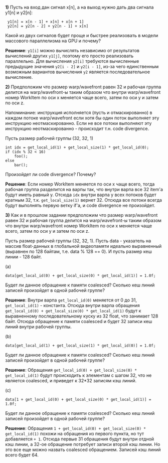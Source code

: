 **1)** Пусть на вход дан сигнал x[n], а на выход нужно дать два сигнала y1[n] и y2[n]:

```
 y1[n] = x[n - 1] + x[n] + x[n + 1]
 y2[n] = y2[n - 2] + y2[n - 1] + x[n]
```

Какой из двух сигналов будет проще и быстрее реализовать в модели массового параллелизма на GPU и почему?

**Решение**: `y1[i]` можно вычислять независимо от результатов вычислений других `y1[j]`, поэтому его просто реализовать параллельно. Для вычисления `y2[i]` требуются вычисленные предыдущие значения `y2[i - 2]` и `y2[i - 1]`, из-за чего единственным возможным вариантов вычисления `y2` является последовательное вычисление.



**2)** Предположим что размер warp/wavefront равен 32 и рабочая группа делится
 на warp/wavefront-ы таким образом что внутри warp/wavefront
 номер WorkItem по оси x меняется чаще всего, затем по оси y и затем по оси z.

Напоминание: инструкция исполняется (пусть и отмаскированно) в каждом потоке warp/wavefront если хотя бы один поток выполняет эту инструкцию неотмаскированно. Если не все потоки выполняют эту инструкцию неотмаскированно - происходит т.н. code divergence.

Пусть размер рабочей группы (32, 32, 1)

```
int idx = get_local_id(1) + get_local_size(1) * get_local_id(0);
if (idx % 32 < 16)
    foo();
else
    bar();
```

Произойдет ли code divergence? Почему?

**Решение**: Если номер WorkItem меняется по оси x чаще всего, тогда рабочая группа разделится на варпы так, что внутри варпа все 32 item'а будут иметь равный y. Отсюда `idx` внутри варпа у всех потоков будет кратным 32, т.к. `get_local_size(1)` вернет 32. Отсюда все потоки всегда будут выполнять первую ветку if'а, и code divergence не произойдет.




**3)** Как и в прошлом задании предположим что размер warp/wavefront равен 32 и рабочая группа делится
 на warp/wavefront-ы таким образом что внутри warp/wavefront
 номер WorkItem по оси x меняется чаще всего, затем по оси y и затем по оси z.

Пусть размер рабочей группы (32, 32, 1).
Пусть data - указатель на массив float-данных в глобальной видеопамяти идеально выравненный (выравнен по 128 байтам, т.е. data % 128 == 0). И пусть размер кеш линии - 128 байт.

(a)
```
data[get_local_id(0) + get_local_size(0) * get_local_id(1)] = 1.0f;
```

Будет ли данное обращение к памяти coalesced? Сколько кеш линий записей произойдет в одной рабочей группе?


**Решение**: Внутри варпа `get_local_id(0)` меняется от 0 до 31, `get_local_id(1)` - константа. Отсюда внутри варпа обращения `get_local_id(0) + get_local_size(0) * get_local_id(1)` будут к выравненному последовательному куску из 32 float, что занимает 128 байт. Отсюда обращение к памяти coalesced и будет 32 записи кеш линий внутри рабочей группы.


(b)
```
data[get_local_id(1) + get_local_size(1) * get_local_id(0)] = 1.0f;
```

Будет ли данное обращение к памяти coalesced? Сколько кеш линий записей произойдет в одной рабочей группе?

**Решение**: Обращения `get_local_id(0) + get_local_size(0) * get_local_id(1)` будут происходить к элементам с шагом 32, что не является coalesced, и приведет к 32*32 записям кэш линий.

(c)
```
data[1 + get_local_id(0) + get_local_size(0) * get_local_id(1)] = 1.0f;
```

Будет ли данное обращение к памяти coalesced? Сколько кеш линий записей произойдет в одной рабочей группе?

**Решение**: Обращения `1 + get_local_id(0) + get_local_size(0) * get_local_id(1)` похожи на обращения из первого пункта, но тут добавляется `+ 1`. Отсюда первые 31 обращения будут внутри отдной кэш линии, а 32-ое обращение потребует записи второй кэш линии. Но это все еще можно назвать coalesced обращением. Записей кэш линий всего будет 64.